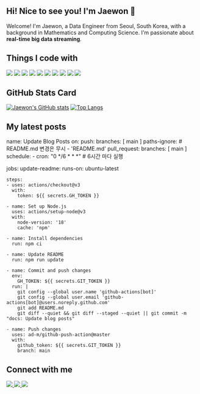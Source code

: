 ## Hi! Nice to see you! I'm Jaewon 👋

Welcome! I'm Jaewon, a Data Engineer from Seoul, South Korea, with a background in Mathematics and Computing Science.
I'm passionate about **real-time big data streaming**.

## Things I code with 
<img src="https://img.shields.io/badge/Python-3776AB?style=flat-square&logo=Python&logoColor=white"/>
<img src="https://img.shields.io/badge/Airflow-017CEE?style=flat-square&logo=Apache%20Airflow&logoColor=white"/>
<img src="https://img.shields.io/badge/Spark-E25A1C?style=flat-square&logo=Apache%20Spark&logoColor=white"/>
<img src="https://img.shields.io/badge/Hadoop-66CCFF?style=flat-square&logo=Apache%20Hadoop&logoColor=white"/>
<img src="https://img.shields.io/badge/Trino-DD00A1?style=flat-square&logo=Trino&logoColor=white"/>
<img src="https://img.shields.io/badge/Kafka-231F20?style=flat-square&logo=Apache%20Kafka&logoColor=white"/>
<img src="https://img.shields.io/badge/MySQL-4479A1?style=flat-square&logo=MySQL&logoColor=white"/>
<img src="https://img.shields.io/badge/Snowflake-29B5E8?style=flat-square&logo=Snowflake&logoColor=white"/>
<img src="https://img.shields.io/badge/Elasticsearch-005571?style=flat-square&logo=Elasticsearch&logoColor=white"/>
<img src="https://img.shields.io/badge/Postman-FF6C37?style=flat-square&logo=Postman&logoColor=white"/>


## GitHub Stats Card

[![Jaewon's GitHub stats](https://github-readme-stats.vercel.app/api?username=jaelim095)](https://github.com/jaelim095/github-readme-stats)
[![Top Langs](https://github-readme-stats.vercel.app/api/top-langs/?username=jaelim095)](https://github.com/anuraghazra/github-readme-stats)

## My latest posts
name: Update Blog Posts
on:
  push:
    branches: [ main ]
    paths-ignore:    # README.md 변경은 무시
      - 'README.md'
  pull_request:
    branches: [ main ]
  schedule:
    - cron: "0 */6 * * *"  # 6시간 마다 실행

jobs:
  update-readme:
    runs-on: ubuntu-latest
    
    steps:
    - uses: actions/checkout@v3
      with:
        token: ${{ secrets.GH_TOKEN }}
        
    - name: Set up Node.js
      uses: actions/setup-node@v3
      with:
        node-version: '18'
        cache: 'npm'
        
    - name: Install dependencies
      run: npm ci
        
    - name: Update README
      run: npm run update
        
    - name: Commit and push changes
      env:
        GH_TOKEN: ${{ secrets.GIT_TOKEN }}
      run: |
        git config --global user.name 'github-actions[bot]'
        git config --global user.email 'github-actions[bot]@users.noreply.github.com'
        git add README.md
        git diff --quiet && git diff --staged --quiet || git commit -m "docs: Update blog posts"

    - name: Push changes
      uses: ad-m/github-push-action@master
      with:
        github_token: ${{ secrets.GIT_TOKEN }}
        branch: main

## Connect with me 

<a href="https://instagram.com/limjaeon__" target="_blank">
  <img src="https://img.shields.io/badge/Instagram-E4405F?style=flat-square&logo=Instagram&logoColor=white"/>
</a>
<a href="https://linkedin.com/in/jaewon-lim-563510159/" target="_blank">
  <img src="https://img.shields.io/badge/LinkedIn-0A66C2?style=flat-square&logo=LinkedIn&logoColor=white"/>
</a>
<a href="https://velog.io/@jaelim095" target="_blank">
  <img src="https://img.shields.io/badge/Velog-20C997?style=flat-square&logo=Velog&logoColor=white"/>
</a>


